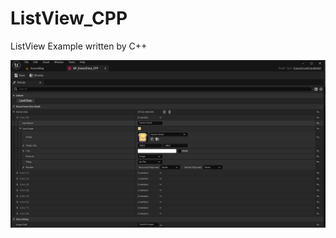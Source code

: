 # ListView_CPP

ListView Example written by C++

![Asset Data UI Image](https://raw.githubusercontent.com/takaf51/files/master/GtiResources/BP_KawaiiDataAsset.png)
